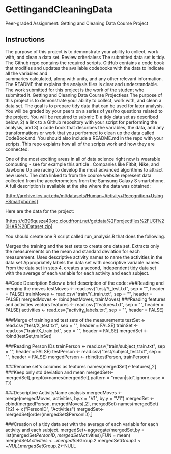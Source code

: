 # GettingandCleaningData
  Peer-graded Assignment: Getting and Cleaning Data Course Project

## Instructions
  The purpose of this project is to demonstrate your ability to collect, work with, and clean a data set.
  Review criterialess 
  The submitted data set is tidy.
  The Github repo contains the required scripts.
  GitHub contains a code book that modifies and updates the available codebooks with the data to indicate all the variables and       
  summaries calculated, along with units, and any other relevant information.
  The README that explains the analysis files is clear and understandable.
  The work submitted for this project is the work of the student who submitted it.
  Getting and Cleaning Data Course Projectless 
  The purpose of this project is to demonstrate your ability to collect, work with, and clean a data set. The goal is to prepare tidy 
  data that can be used for later analysis. You will be graded by your peers on a series of yes/no questions related to the project. You 
  will be required to submit: 1) a tidy data set as described below, 2) a link to a Github repository with your script for performing 
  the analysis, and 3) a code book that describes the variables, the data, and any transformations or work that you performed to clean 
  up the data called CodeBook.md. You should also include a README.md in the repo with your scripts. This repo explains how all of the 
  scripts work and how they are connected.

  One of the most exciting areas in all of data science right now is wearable computing - see for example this article . Companies like 
  Fitbit, Nike, and Jawbone Up are racing to develop the most advanced algorithms to attract new users. The data linked to from the 
  course website represent data collected from the accelerometers from the Samsung Galaxy S smartphone. A full description is available 
  at the site where the data was obtained:

[http://archive.ics.uci.edu/ml/datasets/Human+Activity+Recognition+Using+Smartphones]

Here are the data for the project:

[https://d396qusza40orc.cloudfront.net/getdata%2Fprojectfiles%2FUCI%20HAR%20Dataset.zip]

You should create one R script called run_analysis.R that does the following.

Merges the training and the test sets to create one data set.
Extracts only the measurements on the mean and standard deviation for each measurement.
Uses descriptive activity names to name the activities in the data set
Appropriately labels the data set with descriptive variable names.
From the data set in step 4, creates a second, independent tidy data set with the average of each variable for each activity and each subject.

##Code Description
Below a brief description of the code:
###Reading and merging the moves
         testMoves <- read.csv("test/Y_test.txt", sep = "", header = FALSE)
         trainMoves <- read.csv("train/Y_train.txt", sep = "", header = FALSE)
         mergedMoves <- rbind(testMoves, trainMoves)
###Reading features and activities vectors
        features <- read.csv("features.txt", sep = "", header = FALSE)
        activities <- read.csv("activity_labels.txt", sep = "", header = FALSE)

###Merge of training and test sets of the measurements
        testSet <- read.csv("test/X_test.txt", sep = "", header = FALSE)
        trainSet <- read.csv("train/X_train.txt", sep = "", header = FALSE)
        mergedSet <- rbind(testSet,trainSet)   

###Reading Person IDs
        trainPerson <- read.csv("train/subject_train.txt", sep = "", header = FALSE)
        testPerson <- read.csv("test/subject_test.txt", sep = "", header = FALSE)
        mergedPerson <- rbind(testPerson, trainPerson)

###Rename set's columns as features
        names(mergedSet)<-features[,2]
###Keep only std deviation and mean
        mergedSet<-mergedSet[,grepl(x=names(mergedSet),pattern = "mean|std",ignore.case = T)]

###Descriptive ActivityName analysis
        mergedMoves <- merge(mergedMoves, activities, by.x = "V1", by.y = "V1")
        mergedSet <- cbind(mergedPerson, mergedMoves[,2], mergedSet)
        names(mergedSet)[1:2] <- c("PersonID", "Activities")
        mergedSet<-mergedSet[order(mergedSet$PersonID),]
        
###Creation of a tidy data set with the average of each variable for each activity and each subject.
          mergedSet<-aggregate(mergedSet,by = list(mergedSet$PersonID,mergedSet$Activities),FUN = mean)
          mergedSet$Activities<-mergedSet$Group.2
          mergedSet$Group.1<-NULL
          mergedSet$Group.2<-NULL



